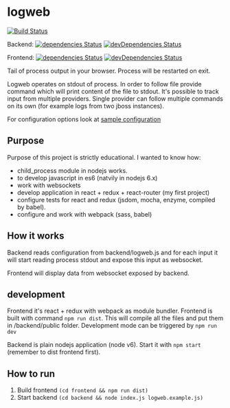 # logweb

[![Build Status](https://travis-ci.org/pchudzik/logweb.svg?branch=master)](https://travis-ci.org/pchudzik/logweb)

Backend: [![dependencies Status](https://david-dm.org/pchudzik/logweb/status.svg?path=backend)](https://david-dm.org/pchudzik/logweb?path=backend) [![devDependencies Status](https://david-dm.org/pchudzik/logweb/dev-status.svg?path=backend)](https://david-dm.org/pchudzik/logweb?path=backend&type=dev)

Frontend: [![dependencies Status](https://david-dm.org/pchudzik/logweb/status.svg?path=frontend)](https://david-dm.org/pchudzik/logweb?path=frontend) [![devDependencies Status](https://david-dm.org/pchudzik/logweb/dev-status.svg?path=frontend)](https://david-dm.org/pchudzik/logweb?path=frontend&type=dev)

Tail of process output in your browser. Process will be restarted on exit.

Logweb operates on stdout of process. In order to follow file provide command which will print content of the file to stdout. It's possible to track input from multiple providers. Single provider can follow multiple commands on its own (for example logs from two jboss instances).

For configuration options look at [sample configuration](backend/logweb.js)

## Purpose
Purpose of this project is strictly educational. I wanted to know how:
* child_process module in nodejs works.
* to develop javascript in es6 (natvily in nodejs 6.x)
* work with websockets
* develop application in react + redux + react-router (my first project)
* configure tests for react and redux (jsdom, mocha, enzyme, compiled by babel).
* configure and work with webpack (sass, babel)

## How it works
Backend reads configuration from backend/logweb.js and for each input it will start reading process stdout  and expose this input as websocket.

Frontend will display data from websocket exposed by backend.

## development
Frontend it's react + redux with webpack as module bundler. Frontend is built with command ```npm run dist```. This will compile all the files and put them in /backend/public folder. Development mode can be triggered by ```npm run dev```

Backend is plain nodejs application (node v6). Start it with ```npm start``` (remember to dist frontend first). 

## How to run
1. Build frontend ```(cd frontend && npm run dist)```
2. Start backend ```(cd backend && node index.js logweb.example.js)```
